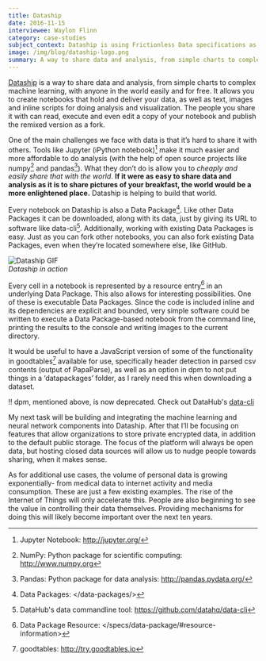 ```yaml
---
title: Dataship
date: 2016-11-15
interviewee: Waylon Flinn
category: case-studies
subject_context: Dataship is using Frictionless Data specifications as the basis for its easy to execute, edit and share notebooks for data analysis.
image: /img/blog/dataship-logo.png
summary: A way to share data and analysis, from simple charts to complex machine learning, with anyone in the world easily and for free.
---
```


[Dataship](https://dataship.io/) is a way to share data and analysis, from simple charts to complex machine learning, with anyone in the world easily and for free. It allows you to create notebooks that hold and deliver your data, as well as text, images and inline scripts for doing analysis and visualization. The people you share it with can read, execute and even edit a copy of your notebook and publish the remixed version as a fork.

One of the main challenges we face with data is that it’s hard to share it with others. Tools like Jupyter (iPython notebook)[^jupyter] make it much easier and more affordable to do analysis (with the help of open source projects like numpy[^numpy] and pandas[^pandas]). What they don’t do is allow you to *cheaply and easily share that with the world*. **If it were as easy to share data and analysis as it is to share pictures of your breakfast, the world would be a more enlightened place.** Dataship is helping to build that world.

Every notebook on Dataship is also a Data Package[^datapackage]. Like other Data Packages it can be downloaded, along with its data, just by giving its URL to software like data-cli[^data-cli]. Additionally, working with existing Data Packages is easy. Just as you can fork other notebooks, you can also fork existing Data Packages, even when they’re located somewhere else, like GitHub.

![Dataship GIF](./dataship.gif) <br/> *Dataship in action*

Every cell in a notebook is represented by a resource entry[^resource] in an underlying Data Package. This also allows for interesting possibilities. One of these is executable Data Packages. Since the code is included inline and its dependencies are explicit and bounded, very simple software could be written to execute a Data Package-based notebook from the command line, printing the results to the console and writing images to the current directory.

It would be useful to have a JavaScript version of some of the functionality in goodtables[^goodtables] available for use, specifically header detection in parsed csv contents (output of PapaParse), as well as an option in dpm to not put things in a ‘datapackages’ folder, as I rarely need this when downloading a dataset.

!! dpm, mentioned above, is now deprecated. Check out DataHub's [data-cli](https://github.com/datahq/data-cli)

My next task will be building and integrating the machine learning and neural network components into Dataship. After that I’ll be focusing on features that allow organizations to store private encrypted data, in addition to the default public storage. The focus of the platform will always be open data, but hosting closed data sources will allow us to nudge people towards sharing, when it makes sense.

As for additional use cases, the volume of personal data is growing exponentially- from medical data to internet activity and media consumption. These are just a few existing examples. The rise of the Internet of Things will only accelerate this. People are also beginning to see the value in controlling their data themselves. Providing mechanisms for doing this will likely become important over the next ten years.

[^jupyter]: Jupyter Notebook: <http://jupyter.org/>
[^resource]: Data Package Resource: </specs/data-package/#resource-information>
[^numpy]: NumPy: Python package for scientific computing: <http://www.numpy.org>
[^pandas]: Pandas: Python package for data analysis: <http://pandas.pydata.org/>
[^datapackage]: Data Packages: </data-packages/>
[^data-cli]: DataHub's data commandline tool: <https://github.com/datahq/data-cli>
[^goodtables]: goodtables: <http://try.goodtables.io>

